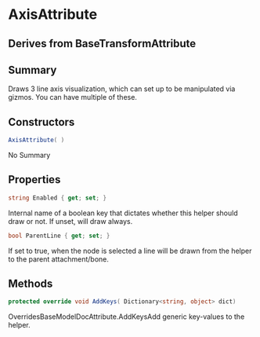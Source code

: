 # AxisAttribute

## Derives from BaseTransformAttribute

## Summary

Draws 3 line axis visualization, which can set up to be manipulated via gizmos. You can have multiple of these.
## Constructors

```c#
AxisAttribute( ) 
```
No Summary
## Properties

```c#
string Enabled { get; set; } 
```
Internal name of a boolean key that dictates whether this helper should draw or not. If unset, will draw always.
```c#
bool ParentLine { get; set; } 
```
If set to true, when the node is selected a line will be drawn from the helper to the parent attachment/bone.
## Methods

```c#
protected override void AddKeys( Dictionary<string, object> dict) 
```
OverridesBaseModelDocAttribute.AddKeysAdd generic key-values to the helper.
